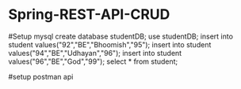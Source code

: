 # Spring-REST-API-CRUD

#Setup mysql
    create database studentDB;
    use studentDB;
    insert into student values("92","BE","Bhoomish","95");
    insert into student values("94","BE","Udhayan","96");
    insert into student values("96","BE","God","99");
    select * from student;

#setup postman api
